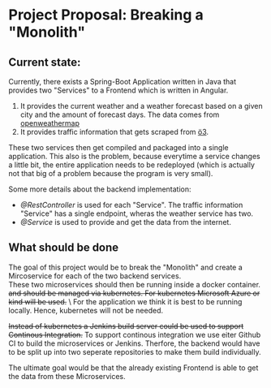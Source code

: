 # Project Proposal: Breaking a "Monolith"

## Current state:
Currently, there exists a Spring-Boot Application written in Java that provides two "Services" to a Frontend which is written in Angular.

   1. It provides the current weather and a weather forecast based on a given city and the amount of forecast days. The data comes from [openweathermap](https://openweathermap.org)
   2. It provides traffic information that gets scraped from [ö3](https://oe3.orf.at/verkehr/).
   
These two services then get compiled and packaged into a single application. This also is the problem, because everytime a service changes a little bit, the entire application needs to be redeployed (which is actually not that big of a problem because the program is very small).

Some more details about the backend implementation:
* _@RestController_ is used for each "Service". The traffic information "Service" has a single endpoint, wheras the weather service has two.
* _@Service_ is used to provide and get the data from the internet.

## What should be done
The goal of this project would be to break the "Monolith" and create a Mircoservice for each of the two backend services.  \
These two microservices should then be running inside a docker container. ~~and should be managed via kubernetes. For kubernetes Microsoft Azure or kind will be used.~~ \ 
For the application we think it is best to be running locally. Hence, kubernetes will not be needed.

~~Instead of kubernetes a Jenkins build server could be used to support Continous Integration.~~ To support continous integration we use eiter Github CI to build the microservices or Jenkins. Therfore, the backend would have to be split up into two seperate repositories to make them build individually.

The ultimate goal would be that the already existing Frontend is able to get the data from these Microservices. 

